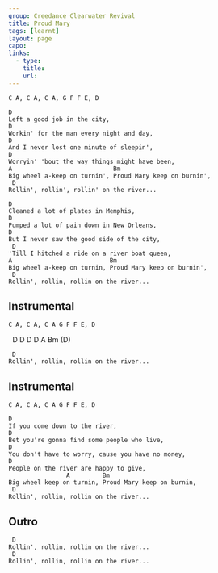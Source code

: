 ```yaml
---
group: Creedance Clearwater Revival
title: Proud Mary
tags: [learnt]
layout: page
capo: 
links: 
  - type: 
    title: 
    url: 
---
```



	C A, C A, C A, G F F E, D

	D
	Left a good job in the city,
	D
	Workin' for the man every night and day,
	D
	And I never lost one minute of sleepin',
	D
	Worryin' 'bout the way things might have been,
	A                            Bm
	Big wheel a-keep on turnin', Proud Mary keep on burnin',
	 D
	Rollin', rollin', rollin' on the river...

	D
	Cleaned a lot of plates in Memphis,
	D
	Pumped a lot of pain down in New Orleans,
	D
	But I never saw the good side of the city,
	 D
	'Till I hitched a ride on a river boat queen,
	A                           Bm
	Big wheel a-keep on turnin, Proud Mary keep on burnin',
	 D
	Rollin', rollin, rollin on the river...

## Instrumental
	C A, C A, C A G F F E, D
&nbsp;   D D D D A Bm (D)

	 D
	Rollin', rollin, rollin on the river...

## Instrumental
	C A, C A, C A G F F E, D

	D
	If you come down to the river,
	D
	Bet you're gonna find some people who live,
	D
	You don't have to worry, cause you have no money,
	D
	People on the river are happy to give,
	                A         Bm
	Big wheel keep on turnin, Proud Mary keep on burnin,
	 D
	Rollin', rollin, rollin on the river...
## Outro
	 D
	Rollin', rollin, rollin on the river...
	 D
	Rollin', rollin, rollin on the river...

